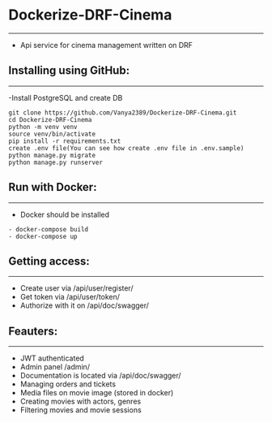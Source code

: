 # Dockerize-DRF-Cinema
___
- Api service for cinema management written on DRF

## Installing using GitHub:
___
-Install PostgreSQL and create DB

```shell
git clone https://github.com/Vanya2389/Dockerize-DRF-Cinema.git
cd Dockerize-DRF-Cinema
python -m venv venv
source venv/bin/activate
pip install -r requirements.txt
create .env file(You can see how create .env file in .env.sample) 
python manage.py migrate
python manage.py runserver
```

## Run with Docker:
___
- Docker should be installed
```
- docker-compose build
- docker-compose up
```

## Getting access:
___
- Create user via /api/user/register/
- Get  token via /api/user/token/
- Authorize with it on /api/doc/swagger/

## Feauters:
___
- JWT authenticated
- Admin panel /admin/
- Documentation is located via /api/doc/swagger/
- Managing orders and tickets
- Media files on movie image (stored in docker)
- Creating movies with actors, genres 
- Filtering movies and movie sessions
